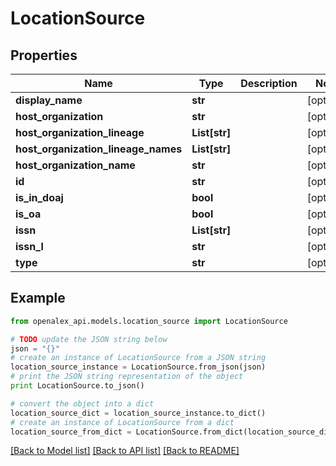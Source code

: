 # LocationSource


## Properties
Name | Type | Description | Notes
------------ | ------------- | ------------- | -------------
**display_name** | **str** |  | [optional] 
**host_organization** | **str** |  | [optional] 
**host_organization_lineage** | **List[str]** |  | [optional] 
**host_organization_lineage_names** | **List[str]** |  | [optional] 
**host_organization_name** | **str** |  | [optional] 
**id** | **str** |  | [optional] 
**is_in_doaj** | **bool** |  | [optional] 
**is_oa** | **bool** |  | [optional] 
**issn** | **List[str]** |  | [optional] 
**issn_l** | **str** |  | [optional] 
**type** | **str** |  | [optional] 

## Example

```python
from openalex_api.models.location_source import LocationSource

# TODO update the JSON string below
json = "{}"
# create an instance of LocationSource from a JSON string
location_source_instance = LocationSource.from_json(json)
# print the JSON string representation of the object
print LocationSource.to_json()

# convert the object into a dict
location_source_dict = location_source_instance.to_dict()
# create an instance of LocationSource from a dict
location_source_from_dict = LocationSource.from_dict(location_source_dict)
```
[[Back to Model list]](../README.md#documentation-for-models) [[Back to API list]](../README.md#documentation-for-api-endpoints) [[Back to README]](../README.md)


